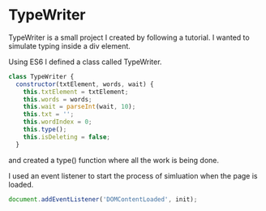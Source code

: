 # TypeWriter

TypeWriter is a small project I created by following a tutorial. I wanted to simulate typing inside a div element.

Using ES6 I defined a class called TypeWriter.

```js
class TypeWriter {
  constructor(txtElement, words, wait) {
    this.txtElement = txtElement;
    this.words = words;
    this.wait = parseInt(wait, 10);
    this.txt = '';
    this.wordIndex = 0;
    this.type();
    this.isDeleting = false;
  }
```

and created a type() function where all the work is being done. 

I used an event listener to start the process of simluation when the page is loaded.

```js
document.addEventListener('DOMContentLoaded', init);
```

